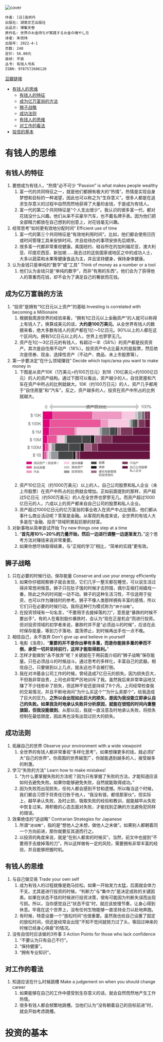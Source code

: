 ![cover](https://img1.doubanio.com/view/subject/s/public/s34148469.jpg)

    作者: [日]高桥丹
    出版社: 湖南文艺出版社
    出品方: 博集天卷
    原作名: 世界のお金持ちが実践するお金の増やし方
    译者: 朱悦玮
    出版年: 2022-4-1
    页数: 240
    定价: 56.00元
    装帧: 平装
    丛书: 有钱人书系
    ISBN: 9787572606120

[豆瓣链接](https://book.douban.com/subject/35799769/)

- [有钱人的思维](#有钱人的思维)
  - [有钱人的特征](#有钱人的特征)
  - [成为亿万富翁的方法](#成为亿万富翁的方法)
  - [狮子战略](#狮子战略)
  - [成功法则](#成功法则)
  - [有钱人的思维](#有钱人的思维-1)
  - [对工作的看法](#对工作的看法)
- [投资的基本](#投资的基本)

# 有钱人的思维
## 有钱人的特征
1. 要想成为有钱人，“热情”必不可少 “Passion” is what makes people wealthy
   1. 富一代的共同特征之一，就是他们都拥有极大的“热情”。热情是实现自身梦想和目标的一种渴望，因此也可以称之为“生存意义”。很多人都是在追求生存意义的过程中自然而然地获得了大量的金钱，于是成为有钱人。
   2. 富一代的第二个共同特征是“个人支出很少”。我认识的很多富一代，都对花钱没什么兴趣。他们从来不买豪华汽车，也不戴名牌手表。因为他们把全部精力都放在自己想到的创意上，对花钱毫无兴趣。
2. 经常思考“如何更有效地分配时间” Efficient use of time
   1. 富一代的第三个共同特征是“有效地利用时间”。比如，他们都会使用日历或时间管理工具来安排时间，并且给待办的事项安排先后顺序。
   2. 很多富一代都非常重视健康。美国纽约、硅谷所在的加利福尼亚，澳大利亚、印度尼西亚、新加坡……我去过的这些国家或地区之中的成功人士，大多以蔬菜和水果等健康食品为主，并且坚持健身，保持身体健康。
3. 认为金钱只是单纯的“数字”或“工具” Think of money as a number or a tool
   1. 他们认为金钱只是“单纯的数字”，而非“有用的东西”。他们会为了获得他人的尊重而花钱，却不会为了满足自己的奢欲而花钱。

## 成为亿万富翁的方法
1. “投资”是拥有“1亿日元以上资产”的基础 Investing is correlated with becoming a Millionaire 
   1. 根据我周游世界的经验来看，“拥有1亿日元以上金融资产”的人就可以称得上有钱人了。换算成美元的话，**大约是100万美元**。从全世界有钱人的数据来看，绝大多数有钱人的资产都在1亿～5亿日元。90%以上的人都在这个区间内。拥有5亿日元以上的人，世界上也寥寥无几。
   2. 资产在1亿～3亿日元的有钱人，有超过一半（58%）的资产都是投资资产。其次是自住用不动产（18%）。投资资产中占比最大的是股票，然后依次是债券、现金、选择性资产（不动产、商品、未上市股票等）。
2. 第一步要决定“在什么领域赚钱” Decide which topic/area you want to make money in
   1. 下图是从资产10K（1万美元=约100万日元）到1B（10亿美元=约1000亿日元）的人的资产结构。通过下图可以看出，资产越少的人，自住房屋和汽车在资产中所占的比例就越大。10K（约100万日元）的人，资产几乎都用于“自住房屋”和“汽车”。反之，资产越多的人，投资在资产中所占的比例就越大。![](Gao1.png)
   2. 资产10亿日元（约1000万美元）以上的人，自己公司股票和私人企业（未上市股票）在资产中所占的比例就会增加。正如前面提到的那样，资产超过5亿日元（约500万美元）的人在全世界也寥寥无几。而资产超过1000亿日元的人，六成以上的资产都来自自己公司的股票和私人企业。
   3. 资产超过1000亿日元的亿万富翁的事业收入在资产中占比很高，他们都从事什么商业活动呢？答案是金融。从客观的角度来说，全世界的有钱人大多是在“金融、投资”领域积累起巨额的财富。
3. 对新事物从简单尝试开始 Try new things one step at a time
   1. “**首先用10%~20%的力量开始，然后一边进行调整一边逐渐发力**。”这个思考方法对赚钱来说非常重要。
   2. 如果你想尽快取得结果，与“正规的学习”相比，“简单的实践”更有效。

## 狮子战略
1. 只在必要的时候行动，保存能量 Conserve and use your energy efficiently 
   1. 如果你仔细观察狮子就会发现，它们几乎一整天都在睡觉，可以说生活过得非常悠闲惬意。狮子只在肚子饿的时候才去狩猎，偶尔互相打闹嬉戏一番，除此之外的时间就一动不动。狮子的这种生活习性，不仅适用于投资，也可以作为赚钱时的参考。狮子不像人类那样拥有丰富的感情，所以它们只在必要的时候行动。我将这种行为模式称为`“狮子战略”`。
   2. 在投资领域有一句名言，“不要用手去接掉落的刀”，意思是“暴跌的时候不要出手”。有的人在看到股价暴跌时，会认为“现在正是机会”而进行投资。但对投资领域的初学者来说，暴跌时并不是“必须战斗的时候”，应该在此时保存能量，等到刀子落地、震荡停止，到时候再出手也一点不晚。
2. 相信自己，永不放弃 Don't give up and believe in yourself
   1. 电影《洛奇》，“**重要的并不是你出拳有多重，而是你能挨多重的拳而不倒，承受一切并坚持前行，这样才能取得胜利。**”
   2. 怎样才能做到“永不放弃”呢？关键就在于用前面介绍的“狮子战略”保存能量。只在必须战斗的时候战斗。通过思考的多样化，丰富自己的武器。相信自己，只要做到以上几点，就永远也不会被打倒。
   3. 我在对冲基金公司工作的时候，曾经造成7亿日元的损失。因为损失巨大，不但我非常自责，上司也非常严厉地训斥了我。虽然我后来非常幸运地又赚了不少钱弥补了损失，但这种不安还是持续了6个月。上司经常检查我的交易情况，并且不断地询问“为什么买这个”“为什么卖那个”，给我造成了巨大的压力。**之所以会出现如此巨大的损失，是因为我没能立即承认自己的失败。如果我及时地承认失败并分析原因，就能在很短的时间内重整旗鼓，但我没能做到**。从那以后，我就一直注意及时地承认失败，将损失控制在最低限度，因此再也没有出现过巨大的损失。

## 成功法则
1. 拓展自己的世界 Observe your environment with a wide viewpoint
   1. 全世界的有钱人都非常重视“多样化思考”。如果想赚更多的钱，就必须扩大“自己的世界”。你周围的世界越宽广，你就能遇到越多的人，接受越多的刺激。
2. 学习“失败的方法” Learn how to make mistakes! 
   1. “为什么要掌握失败的方法呢？因为只有掌握了失败的方法，才能知道应该如何去避免失败。如果你能够避免失败，自然就能取得成功。”
   2. 因为失败而出现损失，任何人都会感到不甘和遗憾。所以每当这个时候，我们都会习惯于将责任归咎于他人，“我没有错，都怪那家伙”。但实际上，越早承认失败，及时止损，吸取失败的经验和教训，就能越早从失败中恢复过来。用积极的心态去面对失败，才能找到正确的方法避免犯同样的错误。
3. 效果绝佳的“逆战略” Contrarian Strategies for Japanese
   1. 所谓`“逆战略”`，指的是“想他人之未想，做他人之未做”。如果别人都朝着同一个方向前进，那你就要反其道而行之。
   2. 以投资的角度来说，就是“在别人都卖的时候买”。当然，前文中也提到“不要用手去接掉落的刀”，所以这样做有一定的风险，需要拥有非常丰富的经验，并且能够把握时机。

## 有钱人的思维
1. 与自己做交易 Trade your own self 
   1. 成为有钱人的过程就像是跑马拉松。如果一开始发力太猛，后面就会体力不支。尤其是进行投资的时候，“判断力”与“集中力”是决定成败的关键因素。如果在状态不佳的时候进行投资决策，很有可能因为判断失误而出现亏损。所以，当你感觉自己“状态不佳”时，就应该放慢节奏，让身心得到休息。毕竟在这个世界上，没有任何生物能够一直坚持全力以赴地奔跑。
   2. 有时候，特意设置一个“放松时间”也很重要。虽然我也给自己设置了固定的放松时间，但还是经常会出现“不知不觉间就努力过了头，等回过神来的时候已经身心俱疲”的情况。
2. 没有自信时应该做的3件事 3 Action Points for those who lack confidence
   1. “不要认为只有自己不行”。
   2. “保持健康”。
   3. “拥有专业知识”。

## 对工作的看法
1. 知道应该在什么时候跳槽 Make a judgement on when you should change career
   1. 如果能够在自己的工作中感受到生存意义的话，就会自然而然地产生工作热情。
   2. 很多有钱人都会频繁地跳槽。当他们认为“没有朝着自己的目标前进”时，就会开始考虑跳槽。

# 投资的基本





























